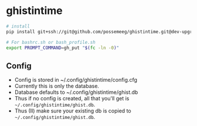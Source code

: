 # ghistintime

```bash
# install
pip install git+ssh://git@github.com/possemeeg/ghistintime.git@dev-upgrade

# For bashrc.sh or bash_profile.sh
export PROMPT_COMMAND=gh_put "$(fc -ln -0)"

```

## Config
- Config is stored in ~/.config/ghistintime/config.cfg
- Currently this is only the database.
- Database defaults to ~/.config/ghistintime/ghist.db
- Thus if no config is created, all that you'll get is `~/.config/ghistintime/ghist.db`.
- Thus (II) make sure your existing db is copied to `~/.config/ghistintime/ghist.db`.

